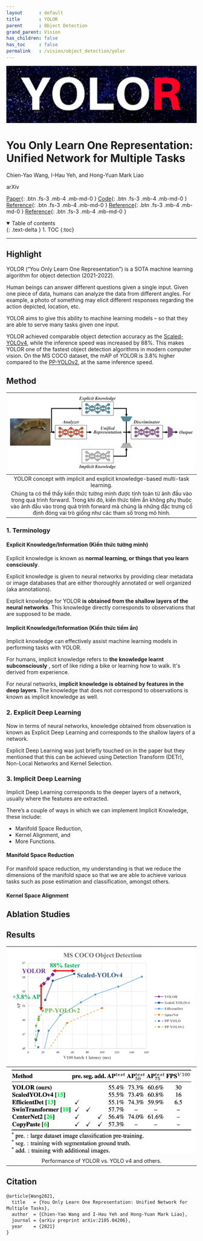 ```yaml
---
layout      : default
title       : YOLOR
parent	    : Object Detection
grand_parent: Vision
has_children: false
has_toc     : false
permalink   : /vision/object_detection/yolor
---
```


![data/yolor.png](data/yolor.png)

# You Only Learn One Representation: Unified Network for Multiple Tasks

Chien-Yao Wang, I-Hau Yeh, and Hong-Yuan Mark Liao

arXiv

[Paper](data/yolor.pdf){: .btn .fs-3 .mb-4 .mb-md-0 }
[Code](https://github.com/WongKinYiu/yolor){: .btn .fs-3 .mb-4 .mb-md-0 }
[Reference](https://viblo.asia/p/paper-explain-yolor-su-khoi-dau-cho-mot-xu-huong-moi-Ljy5VREy5ra){: .btn .fs-3 .mb-4 .mb-md-0 }
[Reference](https://medium.com/augmented-startups/is-yolor-better-and-faster-than-yolov4-54812da66cc1){: .btn .fs-3 .mb-4 .mb-md-0 }
[Reference](https://viso.ai/deep-learning/yolor/#:~:text=YOLOR%20stands%20for%20%E2%80%9CYou%20Only,knowledge%20and%20explicit%20knowledge%20together%E2%80%9D){: .btn .fs-3 .mb-4 .mb-md-0 }

<details open markdown="block">
  <summary>Table of contents</summary>
  {: .text-delta }
  1. TOC
  {:toc}
</details>

---

## Highlight

YOLOR (“You Only Learn One Representation”) is a SOTA machine learning
algorithm for object detection (2021-2022).

Human beings can answer different questions given a single input. Given one
piece of data, humans can analyze the data from different angles. For example,
a photo of something may elicit different responses regarding the action
depicted,
location, etc.

YOLOR aims to give this ability to machine learning models – so that they are
able to serve many tasks given one input.

YOLOR achieved comparable object detection accuracy as the
[Scaled-YOLOv4](scaled_yolov4.md), while the inference speed was increased by
88%. This makes YOLOR one of the fastest object detection algorithms in modern
computer vision. On the MS COCO dataset, the mAP of YOLOR is 3.8% higher
compared to the [PP-YOLOv2](pp_yolov2.md), at the same inference speed.

## Method

|                                                                                                          ![data/yolor_architecture.png](data/yolor_architecture.png)                                                                                                           |
|:------------------------------------------------------------------------------------------------------------------------------------------------------------------------------------------------------------------------------------------------------------------------------:|
|                                                                                                 YOLOR concept with implicit and explicit knowledge-based multi-task learning.                                                                                                  |
| Chúng ta có thể thấy kiến thức tường minh được tính toán từ ảnh đầu vào trong quá trình forward. Trong khi đó, kiến thức tiềm ẩn không phụ thuộc vào ảnh đầu vào trong quá trình forward mà chúng là những đặc trưng cố định đóng vai trò giống như các tham số trong mô hình. | 

### 1. Terminology

#### Explicit Knowledge/Information (Kiến thức tường minh)

Explicit knowledge is known as **normal learning, or things that you learn
consciously**.

Explicit knowledge is given to neural networks by providing clear metadata
or image databases that are either thoroughly annotated or well organized
(aka annotations).

Explicit knowledge for YOLOR **is obtained from the shallow layers of the
neural networks**. This knowledge directly corresponds to observations that are
supposed to be made.

#### Implicit Knowledge/Information (Kiến thức tiềm ẩn)

Implicit knowledge can effectively assist machine learning models in performing
tasks with YOLOR.

For humans, implicit knowledge refers to **the knowledge learnt subconsciously**
, sort of like riding a bike or learning how to walk. It's derived from
experience.

For neural networks, **implicit knowledge is obtained by features in the deep
layers**. The knowledge that does not correspond to observations is known as
implicit knowledge as well.

### 2. Explicit Deep Learning

Now in terms of neural networks, knowledge obtained from observation is known
as Explicit Deep Learning and corresponds to the shallow layers of a network.

Explicit Deep Learning was just briefly touched on in the paper but they
mentioned that this can be achieved using Detection Transform (DETr),
Non-Local Networks and Kernel Selection.

### 3. Implicit Deep Learning

Implicit Deep Learning corresponds to the deeper layers of a network,
usually where the features are extracted.

There’s a couple of ways in which we can implement Implicit Knowledge,
these include:

- Manifold Space Reduction,
- Kernel Alignment, and
- More Functions.

#### Manifold Space Reduction

For manifold space reduction, my understanding is that we reduce the
dimensions of the manifold space so that we are able to achieve various tasks
such as pose estimation and classification, amongst others.

#### Kernel Space Alignment

## Ablation Studies

## Results

| ![data/yolor_results_01.png](data/yolor_results_01.png) |
|:-------------------------------------------------------:|
| ![data/yolor_results_02.png](data/yolor_results_02.png) |
|      Performance of YOLOR vs. YOLO v4 and others.       |

## Citation

```text
@article{Wang2021,
  title   = {You Only Learn One Representation: Unified Network for Multiple Tasks},
  author  = {Chien-Yao Wang and I-Hau Yeh and Hong-Yuan Mark Liao},
  journal = {arXiv preprint arXiv:2105.04206},
  year    = {2021}
}
```
